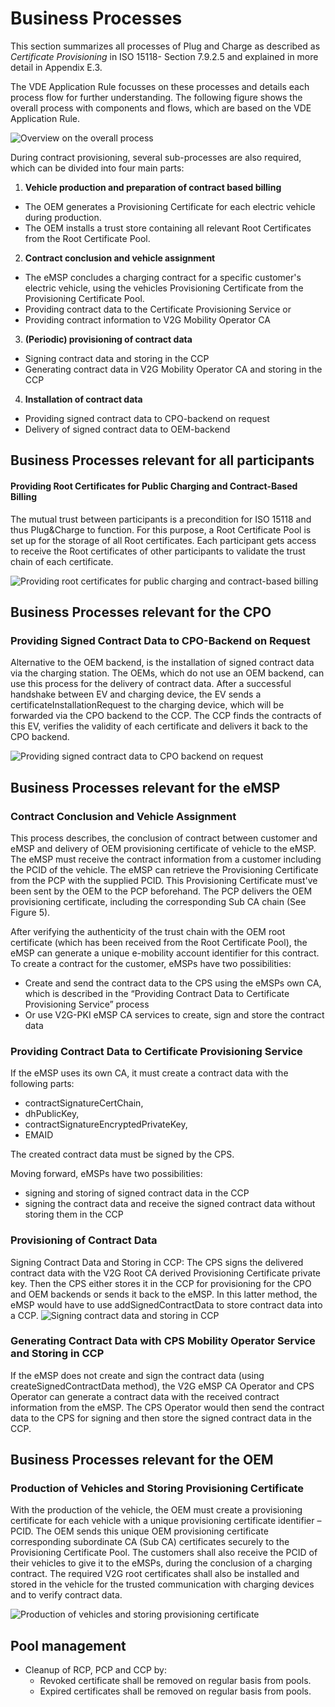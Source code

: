 # Business Processes

This section summarizes all processes of Plug and Charge as described as _Certificate Provisioning_ in ISO 15118- Section 7.9.2.5 and explained in more detail in Appendix E.3.

The VDE Application Rule focusses on these processes and details each process flow for further understanding. The following figure shows the overall process with components and flows, which are based on the VDE Application Rule.

![Overview on the overall process](../assets/images/plug&charge_process_overview.png)

During contract provisioning, several sub-processes are also required, which can be divided into four main parts:

 1. **Vehicle production and preparation of contract based billing**
   - The OEM generates a Provisioning Certificate for each electric vehicle during production.
   - The OEM installs a trust store containing all relevant Root Certificates from the Root Certificate Pool.
 2. **Contract conclusion and vehicle assignment**
   - The eMSP concludes a charging contract for a specific customer's electric vehicle, using the vehicles Provisioning Certificate from the Provisioning Certificate Pool.
   - Providing contract data to the Certificate Provisioning Service or
   - Providing contract information to V2G Mobility Operator CA
  3. **(Periodic) provisioning of contract data**
   - Signing contract data and storing in the CCP
   - Generating contract data in V2G Mobility Operator CA and storing in the CCP
 4. **Installation of contract data**
   - Providing signed contract data to CPO-backend on request
   - Delivery of signed contract data to OEM-backend


## Business Processes relevant for all participants

#### Providing Root Certificates for Public Charging and Contract-Based Billing
The mutual trust between participants is a precondition for ISO 15118 and thus Plug&Charge to function. For this purpose, a Root Certificate Pool is set up for the storage of all Root certificates. Each participant gets access to receive the Root certificates of other participants to validate the trust chain of each certificate.

![Providing root certificates for public charging and contract-based billing](../assets/images/process_providing_root_certificates.png)



## Business Processes relevant for the CPO

### Providing Signed Contract Data to CPO-Backend on Request

Alternative to the OEM backend, is the installation of signed contract data via the charging station. The OEMs, which do not use an OEM backend, can use this process for the delivery of contract data.
After a successful handshake between EV and charging device, the EV sends a certificateInstallationRequest to the charging device, which will be forwarded via the CPO backend to the CCP.
The CCP finds the contracts of this EV, verifies the validity of each certificate and delivers it back to the CPO backend.

![Providing signed contract data to CPO backend on request](../assets/images/process_providing_signed_contract_data_to_cpo_backend_on_request.png)


## Business Processes relevant for the eMSP

### Contract Conclusion and Vehicle Assignment

This process describes, the conclusion of contract between customer and eMSP and delivery of OEM provisioning certificate of vehicle to the eMSP.
The eMSP must receive the contract information from a customer including the PCID of the vehicle. The eMSP can retrieve the Provisioning Certificate from the PCP with the supplied PCID. This Provisioning Certificate must've been sent by the OEM to the PCP beforehand. The PCP delivers the OEM provisioning certificate, including the corresponding Sub CA chain (See Figure 5).

After verifying the authenticity of the trust chain with the OEM root certificate (which has been received from the Root Certificate Pool), the eMSP can generate a unique e-mobility account identifier for this contract. To create a contract for the customer, eMSPs have two possibilities:

 - Create and send the contract data to the CPS using the eMSPs own CA, which is described in the “Providing Contract Data to Certificate Provisioning Service” process
 - Or use V2G-PKI eMSP CA services to create, sign and store the contract data


### Providing Contract Data to Certificate Provisioning Service

If the eMSP uses its own CA, it must create a contract data with the following parts:
 - contractSignatureCertChain,
 - dhPublicKey,
 - contractSignatureEncryptedPrivateKey,
 - EMAID

The created contract data must be signed by the CPS.

Moving forward, eMSPs have two possibilities:
 - signing and storing of signed contract data in the CCP
 - signing the contract data and receive the signed contract data without storing them in the CCP


### Provisioning of Contract Data

Signing Contract Data and Storing in CCP:
The CPS signs the delivered contract data with the V2G Root CA derived Provisioning Certificate private key. Then the CPS either stores it in the CCP for provisioning for the CPO and OEM backends or sends it back to the eMSP.
In this latter method, the eMSP would have to use addSignedContractData to store contract data into a CCP. 
![Signing contract data and storing in CCP](../assets/images/process_signing_contract_data_and_storing_in_ccp.png)


### Generating Contract Data with CPS Mobility Operator Service and Storing in CCP

If the eMSP does not create and sign the contract data (using createSignedContractData method), the V2G eMSP CA Operator and CPS Operator can generate a contract data with the received contract information from the eMSP. The CPS Operator would then send the contract data to the CPS for signing and then store the signed contract data in the CCP.

## Business Processes relevant for the OEM

### Production of Vehicles and Storing Provisioning Certificate

With the production of the vehicle, the OEM must create a provisioning certificate for each vehicle with a unique provisioning certificate identifier – PCID. The OEM sends this unique OEM provisioning certificate corresponding subordinate CA (Sub CA) certificates securely to the Provisioning Certificate Pool.
The customers shall also receive the PCID of their vehicles to give it to the eMSPs, during the conclusion of a charging contract.
The required V2G root certificates shall also be installed and stored in the vehicle for the trusted communication with charging devices and to verify contract data.

![Production of vehicles and storing provisioning certificate](../assets/images/process_production_of_vehicles_and_storing_provisioning_certificate.png)


## Pool management
 * Cleanup of RCP, PCP and CCP by:
   * Revoked certificate shall be removed on regular basis from pools.
   * Expired certificates shall be removed on regular basis from pools.
 
